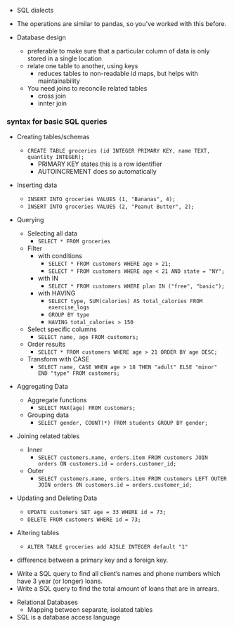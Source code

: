 + SQL dialects
+ The operations are similar to pandas, so you've worked with this before.

+ Database design
	+ preferable to make sure that a particular column of data is only stored in a single location
	+ relate one table to another, using keys
		+ reduces tables to non-readable id maps, but helps with maintainability
	+ You need joins to reconcile related tables
		+ cross join
		+ innter join

### syntax for basic SQL queries
+ Creating tables/schemas
	+ `CREATE TABLE groceries (id INTEGER PRIMARY KEY, name TEXT, quantity INTEGER);`
		+ PRIMARY KEY states this is a row identifier
		+ AUTOINCREMENT does so automatically

+ Inserting data
	+ `INSERT INTO groceries VALUES (1, "Bananas", 4);`
	+ `INSERT INTO groceries VALUES (2, "Peanut Butter", 2);`

+ Querying
	+ Selecting all data
		+ `SELECT * FROM groceries`
	+ Filter 
		+ with conditions
			+ `SELECT * FROM customers WHERE age > 21;`
			+ `SELECT * FROM customers WHERE age < 21 AND state = "NY";`
		+ with IN
			+ `SELECT * FROM customers WHERE plan IN ("free", "basic");`
		+ with HAVING
			+ `SELECT type, SUM(calories) AS total_calories FROM exercise_logs`
			+ `GROUP BY type`
			+ `HAVING total_calories > 150`
	+ Select specific columns
		+ `SELECT name, age FROM customers;`
	+ Order results
		+ `SELECT * FROM customers WHERE age > 21 ORDER BY age DESC;`
	+ Transform with CASE
		+ `SELECT name, CASE WHEN age > 18 THEN "adult" ELSE "minor" END "type" FROM customers;`
+ Aggregating Data
	+ Aggregate functions
		+ `SELECT MAX(age) FROM customers;`
	+ Grouping data
		+ `SELECT gender, COUNT(*) FROM students GROUP BY gender;`
+ Joining related tables
	+ Inner
		+ `SELECT customers.name, orders.item FROM customers JOIN orders ON customers.id = orders.customer_id;`
	+ Outer
		+ `SELECT customers.name, orders.item FROM customers LEFT OUTER JOIN orders ON customers.id = orders.customer_id;`
+ Updating and Deleting Data
	+ `UPDATE customers SET age = 33 WHERE id = 73;`
	+ `DELETE FROM customers WHERE id = 73;`
+ Altering tables
	+ `ALTER TABLE groceries add AISLE INTEGER default "1"`





+ difference between a primary key and a foreign key.
-  Write a SQL query to find all client’s names and phone numbers which have 3 year (or longer) loans.
- Write a SQL query to find the total amount of loans that are in arrears.

+ Relational Databases
	+ Mapping between separate, isolated tables
+ SQL is a database access language